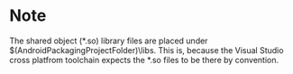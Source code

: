 # Note
The shared object (*.so) library files are placed under $(AndroidPackagingProjectFolder)\libs.
This is, because the Visual Studio cross platfrom toolchain expects the *.so files to be there by convention.